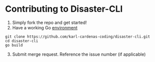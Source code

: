 # Contributing to Disaster-CLI

1. Simply fork the repo and get started!
2. Have a working Go [environment](https://golang.org/doc/install)
```
git clone https://github.com/karl-cardenas-coding/disaster-cli.git
cd disaster-cli
go build
```
3. Submit merge request. Reference the issue number (if applicable)
